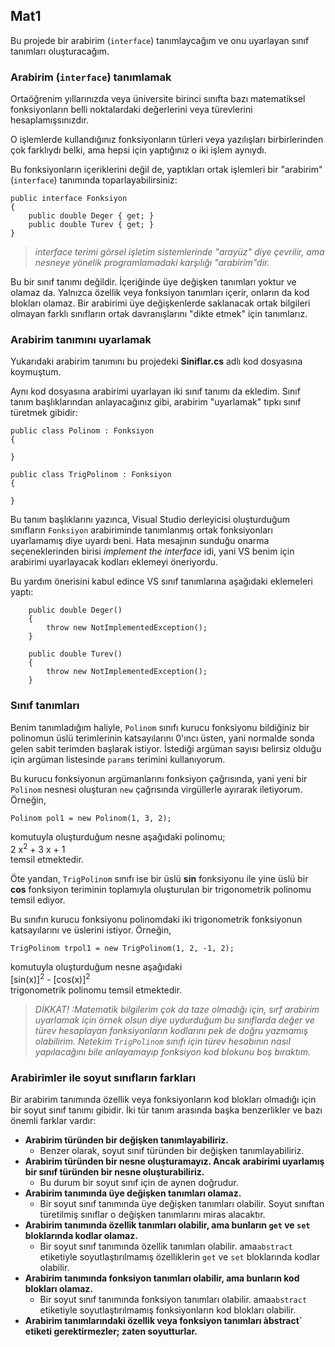 ﻿## Mat1
Bu projede bir arabirim (`interface`) tanımlaycağım
ve onu uyarlayan sınıf tanımları oluşturacağım.

### Arabirim (`interface`) tanımlamak
Ortaöğrenim yıllarınızda veya üniversite birinci sınıfta bazı
matematiksel fonksiyonların belli noktalardaki değerlerini
veya türevlerini hesaplamışsınızdır.

O işlemlerde kullandığınız fonksiyonların türleri veya
yazılışları birbirlerinden çok farklıydı belki,
ama hepsi için yaptığınız o iki işlem aynıydı.

Bu fonksiyonların içeriklerini değil de, yaptıkları
ortak işlemleri bir "arabirim" (`interface`) tanımında
toparlayabilirsiniz:
```
public interface Fonksiyon
{
    public double Deger { get; }
    public double Turev { get; }
}
```
> *interface terimi görsel işletim sistemlerinde "arayüz"
  diye çevrilir, ama nesneye yönelik programlamadaki
  karşılığı "arabirim"dir.*

Bu bir sınıf tanımı değildir. İçeriğinde üye değişken
tanımları yoktur ve olamaz da. Yalnızca özellik veya
fonksiyon tanımları içerir, onların da kod blokları olamaz.
Bir arabirimi üye değişkenlerde saklanacak ortak bilgileri
olmayan farklı sınıfların ortak davranışlarını "dikte etmek"
için tanımlarız.

### Arabirim tanımını uyarlamak
Yukarıdaki arabirim tanımını bu projedeki **Siniflar.cs**
adlı kod dosyasına koymuştum.

Aynı kod dosyasına arabirimi uyarlayan iki sınıf tanımı da
ekledim. Sınıf tanım başlıklarından anlayacağınız gibi,
arabirim "uyarlamak" tıpkı sınıf türetmek gibidir:
```
public class Polinom : Fonksiyon
{
    
}

public class TrigPolinom : Fonksiyon
{
    
}
```
Bu tanım başlıklarını yazınca, Visual Studio derleyicisi
oluşturduğum sınıfların `Fonksiyon` arabiriminde tanımlanmış
ortak fonksiyonları uyarlamamış diye uyardı beni.
Hata mesajının sunduğu onarma seçeneklerinden birisi
*implement the interface* idi, yani VS benim için arabirimi
uyarlayacak kodları eklemeyi öneriyordu.

Bu yardım önerisini kabul edince VS sınıf tanımlarına
aşağıdaki eklemeleri yaptı:

```
    public double Deger()
    {
        throw new NotImplementedException();
    }

    public double Turev()
    {
        throw new NotImplementedException();
    }
```

### Sınıf tanımları
Benim tanımladığım haliyle, `Polinom` sınıfı kurucu fonksiyonu
bildiğiniz bir polinomun üslü terimlerinin katsayılarını
0'ıncı üsten, yani normalde sonda gelen sabit terimden başlarak
istiyor. İstediği argüman sayısı belirsiz olduğu için
argüman listesinde `params` terimini kullanıyorum.

Bu kurucu fonksiyonun argümanlarını fonksiyon çağrısında,
yani yeni bir `Polinom` nesnesi oluşturan `new` çağrısında
virgüllerle ayırarak iletiyorum. Örneğin,
```
Polinom pol1 = new Polinom(1, 3, 2);
```
komutuyla oluşturduğum nesne aşağıdaki polinomu;<br>
2 x<sup>2</sup> + 3 x + 1<br>
temsil etmektedir.

Öte yandan, `TrigPolinom` sınıfı ise bir üslü **sin**
fonksiyonu ile yine üslü bir **cos** fonksiyon teriminin
toplamıyla oluşturulan bir trigonometrik polinomu temsil ediyor.

Bu sınıfın kurucu fonksiyonu polinomdaki iki trigonometrik
fonksiyonun katsayılarını ve üslerini istiyor. Örneğin,
```
TrigPolinom trpol1 = new TrigPolinom(1, 2, -1, 2);
```
komutuyla oluşturduğum nesne aşağıdaki<br>
[sin(x)]<sup>2</sup> - [cos(x)]<sup>2</sup><br>
trigonometrik polinomu temsil etmektedir.

> *DİKKAT! :Matematik bilgilerim çok da taze olmadığı
   için, sırf arabirim uyarlamak için örnek olsun
   diye uydurduğum bu sınıflarda değer ve türev
   hesaplayan fonksiyonların kodlarını pek de doğru
   yazmamış olabilirim. Netekim `TrigPolinom` sınıfı
   için türev hesabının nasıl yapılacağını bile
   anlayamayıp fonksiyon kod blokunu boş bıraktım.*

### Arabirimler ile soyut sınıfların farkları
Bir arabirim tanımında özellik veya fonksiyonların
kod blokları olmadığı için bir soyut sınıf tanımı
gibidir. İki tür tanım arasında başka benzerlikler
ve bazı önemli farklar vardır:
- **Arabirim türünden bir değişken tanımlayabiliriz.**
    - Benzer olarak, soyut sınıf türünden
      bir değişken tanımlayabiliriz.
- **Arabirim türünden bir nesne oluşturamayız.
    Ancak arabirimi uyarlamış bir sınıf türünden
    bir nesne oluşturabiliriz.**
    - Bu durum bir soyut sınıf için de aynen doğrudur.
- **Arabirim tanımında üye değişken tanımları olamaz.**
    - Bir soyut sınıf tanımında üye değişken tanımları olabilir.
      Soyut sınıftan türetilmiş sınıflar o değişken tanımlarını
      miras alacaktır.
- **Arabirim tanımında özellik tanımları olabilir,
    ama bunların `get` ve `set` bloklarında kodlar olamaz.**
    - Bir soyut sınıf tanımında özellik tanımları olabilir.
      ama`abstract` etiketiyle soyutlaştırılmamış
      özelliklerin `get` ve `set` bloklarında kodlar olabilir.
- **Arabirim tanımında fonksiyon tanımları olabilir,
    ama bunların kod blokları olamaz.**
    - Bir soyut sınıf tanımında fonksiyon tanımları olabilir.
      ama`abstract` etiketiyle soyutlaştırılmamış
      fonksiyonların kod blokları olabilir.
- **Arabirim tanımlarındaki özellik veya fonksiyon
    tanımları àbstract` etiketi gerektirmezler;
    zaten soyutturlar.**